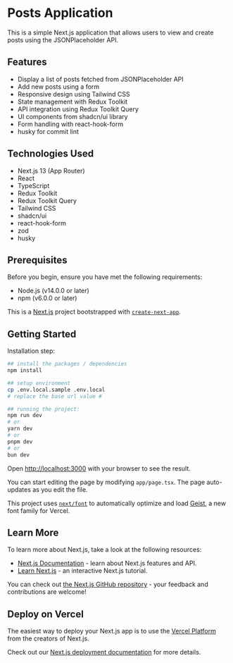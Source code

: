# Posts Application

This is a simple Next.js application that allows users to view and create posts using the JSONPlaceholder API.

## Features

- Display a list of posts fetched from JSONPlaceholder API
- Add new posts using a form
- Responsive design using Tailwind CSS
- State management with Redux Toolkit
- API integration using Redux Toolkit Query
- UI components from shadcn/ui library
- Form handling with react-hook-form
- husky for commit lint

## Technologies Used

- Next.js 13 (App Router)
- React
- TypeScript
- Redux Toolkit
- Redux Toolkit Query
- Tailwind CSS
- shadcn/ui
- react-hook-form
- zod
- husky

## Prerequisites

Before you begin, ensure you have met the following requirements:

- Node.js (v14.0.0 or later)
- npm (v6.0.0 or later)

This is a [Next.js](https://nextjs.org) project bootstrapped with [`create-next-app`](https://nextjs.org/docs/app/api-reference/cli/create-next-app).

## Getting Started

Installation step:

```bash
## install the packages / dependencies
npm install

## setup environment
cp .env.local.sample .env.local
# replace the base url value #

## running the project:
npm run dev
# or
yarn dev
# or
pnpm dev
# or
bun dev
```

Open [http://localhost:3000](http://localhost:3000) with your browser to see the result.

You can start editing the page by modifying `app/page.tsx`. The page auto-updates as you edit the file.

This project uses [`next/font`](https://nextjs.org/docs/app/building-your-application/optimizing/fonts) to automatically optimize and load [Geist](https://vercel.com/font), a new font family for Vercel.

## Learn More

To learn more about Next.js, take a look at the following resources:

- [Next.js Documentation](https://nextjs.org/docs) - learn about Next.js features and API.
- [Learn Next.js](https://nextjs.org/learn) - an interactive Next.js tutorial.

You can check out [the Next.js GitHub repository](https://github.com/vercel/next.js) - your feedback and contributions are welcome!

## Deploy on Vercel

The easiest way to deploy your Next.js app is to use the [Vercel Platform](https://vercel.com/new?utm_medium=default-template&filter=next.js&utm_source=create-next-app&utm_campaign=create-next-app-readme) from the creators of Next.js.

Check out our [Next.js deployment documentation](https://nextjs.org/docs/app/building-your-application/deploying) for more details.
